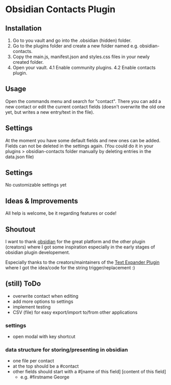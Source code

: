 # Obsidian Contacts Plugin

## Installation
1. Go to you vault and go into the .obsidian (hidden) folder. 
2. Go to the plugins folder and create a new folder named e.g. obsidian-contacts.
3. Copy the main.js, manifest.json and styles.css files in your newly created folder.
4. Open your vault.
4.1 Enable community plugins.
4.2 Enable contacts plugin.

## Usage
Open the commands menu and search for "contact". There you can add a new contact or edit the current contact fields (doesn't overwrite the old one yet, but writes a new entry/text in the file).

## Settings
At the moment you have some default fields and new ones can be added.
Fields can not be deleted in  the settings again. (You could do it in your plugins > obsidian-contacts folder manually by deleting entries in the data.json  file)

## Settings
No customizable settings yet

## Ideas & Improvements
All help is welcome, be it regarding features or code!

## Shoutout
I want to thank [obsidian](https://obsidian.md/) for the great platform and the other plugin (creators) where I got some inspiration especially in the early stages of obsidian plugin developement. 

Especially thanks to the creators/maintainers of the [Text Expander Plugin](https://github.com/akaalias/text-expander-plugin) where I got the idea/code for the string trigger/replacement :)

## (still) ToDo
- overwrite contact when editing
- add more options to settings
- implement testing
- CSV (file) for easy export/import to/from other applications

### settings
- open modal with key shortcut

### data structure for storing/presenting in obsidian
- one file per contact
- at the top should be a #contact
- other fields should start with a #[name of this field] [content of this field]
  - e.g. #firstname George

